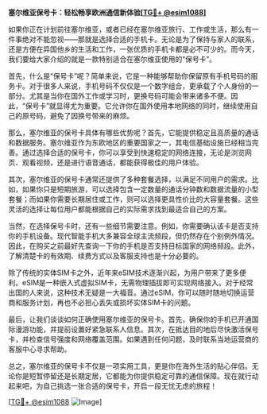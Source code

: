 **塞尔维亚保号卡：轻松畅享欧洲通信新体验[[TG💪+ @esim1088](https://t.me/s/esim1088)]**

如果你正在计划前往塞尔维亚，或者已经在塞尔维亚旅行、工作或生活，那么有一件事绝对不能忽视——那就是选择合适的手机卡。无论是为了保持与家人的联系，还是方便在异国他乡的生活和工作，一张优质的手机卡都是必不可少的。而今天，我们要给大家介绍的就是一款特别适合在塞尔维亚使用的“保号卡”。

首先，什么是“保号卡”呢？简单来说，它是一种能够帮助你保留原有手机号码的服务卡。对于很多人来说，手机号码不仅仅是一个数字组合，更承载了个人身份的一部分。尤其是当你在国外工作或学习时，更换号码可能会带来诸多不便。因此，“保号卡”就显得尤为重要。它允许你在国外使用本地网络的同时，继续使用自己的原号码，避免了因换号带来的麻烦。

那么，塞尔维亚的保号卡具体有哪些优势呢？首先，它能提供稳定且高质量的通话和数据服务。塞尔维亚作为东欧地区的重要国家之一，其电信基础设施已经相当完善。通过选择合适的保号卡，你可以享受到快速稳定的网络连接，无论是浏览网页、观看视频，还是进行语音通话，都能获得极佳的用户体验。

其次，塞尔维亚的保号卡通常还提供了多种套餐选择，以满足不同用户的需求。比如，如果你只是短期旅游，可以选择包含一定数量的通话分钟数和数据流量的小型套餐；而如果你需要长期居住或工作，则可以选择更具性价比的大容量套餐。这些灵活的选择让每位用户都能根据自己的实际需求找到最适合自己的方案。

当然，在选择保号卡时，还有一些细节需要注意。例如，你需要确认该卡是否支持你的手机设备。现代智能手机大多兼容全球主流频段，但仍然存在个别例外情况。因此，在购买之前最好先查询一下你的手机是否支持目标国家的网络频段。此外，了解清楚卡的有效期、续费方式以及客服支持也是十分必要的。

除了传统的实体SIM卡之外，近年来eSIM技术逐渐兴起，为用户带来了更多便利。eSIM是一种嵌入式虚拟SIM卡，无需物理插拔即可实现网络接入。对于经常出国的人来说，这种技术无疑是一大福音。通过eSIM，你可以随时随地切换运营商和服务计划，再也不必担心丢失或损坏实体SIM卡的问题。

最后，让我们谈谈如何正确使用塞尔维亚的保号卡。首先，确保你的手机已开通国际漫游功能，并提前设置好紧急联系人信息。其次，在抵达目的地后尽快激活保号卡，并检查信号强度和网络覆盖范围。如果遇到任何问题，及时联系当地运营商的客服中心寻求帮助。

总之，塞尔维亚的保号卡不仅是一项实用工具，更是你在海外生活的贴心伴侣。无论你是短暂停留还是长期定居，它都能为你提供稳定可靠的通信保障。现在就行动起来吧，为自己挑选一张合适的保号卡，开启一段无忧无虑的旅程！

[[TG💪+ @esim1088](https://t.me/s/esim1088) ![Image](https://i.postimg.cc/4NQfJmqS/Snipaste-2025-05-13-00-14-12.png)]